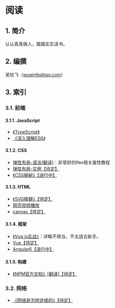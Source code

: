  # 阅读

## 1. 简介

认认真真做人，踏踏实实读书。

## 2. 编撰

吴钦飞（wuqinfei@qq.com）

## 3. 索引

### 3.1. 前端

#### 3.1.1. JavaScript

* [《TypeScript》](./TypeScript)
* [《深入理解ES6》](./深入理解ES6)

#### 3.1.2. CSS

* [弹性布局-语法[翻译]](./blog/2018/06/01.弹性布局-语法.md)：非常好的flex相关属性教程
* [弹性布局-实例【待定】](./blog/2018/06/02.弹性布局-实例.md)
* [《CSS揭秘》【进行中】](./CSS揭秘)


#### 3.1.3. HTML

* [《SVG精髓》【待定】](./SVG精髓)
* [网页视频播放](./blog/2018/07/04.视频播放（包括IE8）.md)
* [canvas【待定】](./canvas)

#### 3.1.4. 框架

* [《Vue.js实战》](./Vue.js实战)：详略不得当，不太适合新手。
* [Vue【待定】](./Vue)
* [Angular6【进行中】](./Angular6)

#### 3.1.5. 构建

* [《NPM官方文档》[翻译]【待定】](./NPM官方文档)

### 3.2. 网络

* [《网络是怎样连接的》【待定】](./网络是怎样连接的)
